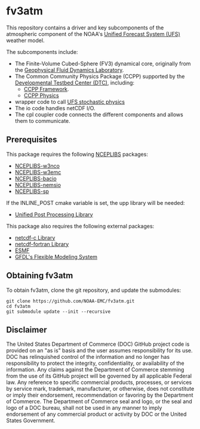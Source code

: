 
# fv3atm

This repository contains a driver and key subcomponents of the
atmospheric component of the NOAA's [Unified Forecast System
(UFS)](https://ufscommunity.org/) weather model.

The subcomponents include:

 - The Finite-Volume Cubed-Sphere (FV3) dynamical core, originally
from the [Geophysical Fluid Dynamics
Laboratory](https://www.gfdl.noaa.gov/).
 - The Common Community Physics Package (CCPP) supported by the
   [Developmental Testbed Center
   (DTC)](https://dtcenter.org/community-code/common-community-physics-package-ccpp),
   including:
   - [CCPP Framework](https://github.com/NCAR/ccpp-framework).
   - [CCPP Physics](https://github.com/NCAR/ccpp-physics)
 - wrapper code to call [UFS stochastic
   physics](https://stochastic-physics.readthedocs.io/en/latest/)
 - The io code handles netCDF I/O.
 - The cpl coupler code connects the different components and allows
   them to communicate.

## Prerequisites

This package requires the following
[NCEPLIBS](https://github.com/NOAA-EMC/NCEPLIBS) packages:
 - [NCEPLIBS-w3nco](https://github.com/NOAA-EMC/NCEPLIBS-w3nco)
 - [NCEPLIBS-w3emc](https://github.com/NOAA-EMC/NCEPLIBS-w3emc)
 - [NCEPLIBS-bacio](https://github.com/NOAA-EMC/NCEPLIBS-bacio)
 - [NCEPLIBS-nemsio](https://github.com/NOAA-EMC/NCEPLIBS-nemsio)
 - [NCEPLIBS-sp](https://github.com/NOAA-EMC/NCEPLIBS-sp)

If the INLINE_POST cmake variable is set, the upp library will be
needed:
 - [Unified Post Processing Library](https://github.com/NOAA-EMC/EMC_post)

This package also requires the following external packages:
 - [netcdf-c Library](https://github.com/Unidata/netcdf-c)
 - [netcdf-fortran Library](https://github.com/Unidata/netcdf-fortran)
 - [ESMF](https://github.com/esmf-org/esmf)
 - [GFDL's Flexible Modeling System](https://github.com/NOAA-GFDL/FMS)

## Obtaining fv3atm

To obtain fv3atm, clone the git repository, and update the submodules:

```
git clone https://github.com/NOAA-EMC/fv3atm.git
cd fv3atm
git submodule update --init --recursive
```

## Disclaimer

The United States Department of Commerce (DOC) GitHub project code is
provided on an "as is" basis and the user assumes responsibility for
its use. DOC has relinquished control of the information and no longer
has responsibility to protect the integrity, confidentiality, or
availability of the information. Any claims against the Department of
Commerce stemming from the use of its GitHub project will be governed
by all applicable Federal law. Any reference to specific commercial
products, processes, or services by service mark, trademark,
manufacturer, or otherwise, does not constitute or imply their
endorsement, recommendation or favoring by the Department of
Commerce. The Department of Commerce seal and logo, or the seal and
logo of a DOC bureau, shall not be used in any manner to imply
endorsement of any commercial product or activity by DOC or the United
States Government.

